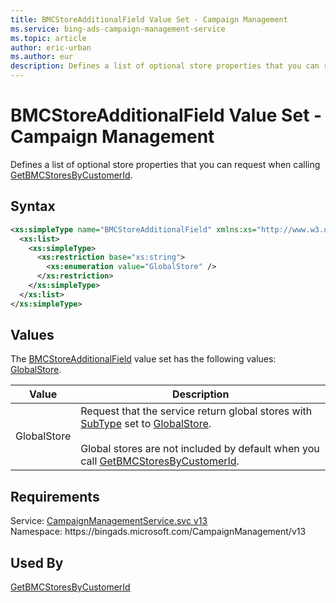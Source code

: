 ```yaml
---
title: BMCStoreAdditionalField Value Set - Campaign Management
ms.service: bing-ads-campaign-management-service
ms.topic: article
author: eric-urban
ms.author: eur
description: Defines a list of optional store properties that you can request when calling GetBMCStoresByCustomerId.
---
```

# BMCStoreAdditionalField Value Set - Campaign Management
Defines a list of optional store properties that you can request when calling [GetBMCStoresByCustomerId](getbmcstoresbycustomerid.md).

## Syntax
```xml
<xs:simpleType name="BMCStoreAdditionalField" xmlns:xs="http://www.w3.org/2001/XMLSchema">
  <xs:list>
    <xs:simpleType>
      <xs:restriction base="xs:string">
        <xs:enumeration value="GlobalStore" />
      </xs:restriction>
    </xs:simpleType>
  </xs:list>
</xs:simpleType>
```

## <a name="values"></a>Values

The [BMCStoreAdditionalField](bmcstoreadditionalfield.md) value set has the following values: [GlobalStore](#globalstore).

|Value|Description|
|-----------|---------------|
|<a name="globalstore"></a>GlobalStore|Request that the service return global stores with [SubType](bmcstore.md#subtype) set to [GlobalStore](bmcstoresubtype.md#globalstore).<br/><br/>Global stores are not included by default when you call [GetBMCStoresByCustomerId](getbmcstoresbycustomerid.md).|

## Requirements
Service: [CampaignManagementService.svc v13](https://campaign.api.bingads.microsoft.com/Api/Advertiser/CampaignManagement/v13/CampaignManagementService.svc)  
Namespace: https\://bingads.microsoft.com/CampaignManagement/v13  

## Used By
[GetBMCStoresByCustomerId](getbmcstoresbycustomerid.md)  
